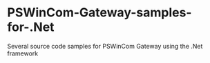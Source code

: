 PSWinCom-Gateway-samples-for-.Net
=================================

Several source code samples for PSWinCom Gateway using the .Net framework

